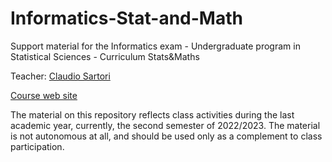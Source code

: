 # Informatics-Stat-and-Math
Support material for the Informatics exam - Undergraduate program in Statistical Sciences - Curriculum Stats&amp;Maths

Teacher:         [Claudio Sartori](https://www.unibo.it/sitoweb/claudio.sartori/en)

[Course web site](https://www.unibo.it/en/teaching/course-unit-catalogue/course-unit/2022/403276)

The material on this repository reflects class activities during the last academic year, currently, the second semester of 2022/2023. The material is not autonomous at all, and should be used only as a complement to class participation.


